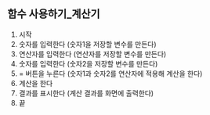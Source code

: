 ## 함수 사용하기_계산기
1. 시작
2. 숫자를 입력한다 (숫자1을 저장할 변수를 만든다)
3. 연산자를 입력한다 (연산자를 저장할 변수를 만든다)
4. 숫자를 입력한다 (숫자2을 저장할 변수를 만든다)
5. = 버튼을 누른다 (숫자1과 숫자2를 연산자에 적용해 계산을 한다)
6. 계산을 한다
7. 결과를 표시한다 (계산 결과를 화면에 출력한다)
8. 끝
